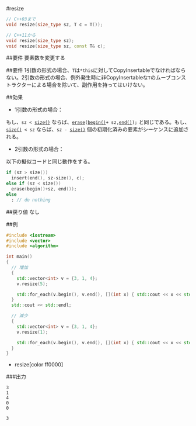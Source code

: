 #resize
```cpp
// C++03まで
void resize(size_type sz, T c = T());

// C++11から
void resize(size_type sz);
void resize(size_type sz, const T& c);
```

##要件
要素数を変更する


##要件
1引数の形式の場合、`T`は`*this`に対してCopyInsertableでなければならない。2引数の形式の場合、例外発生時に非CopyInsertableな`T`のムーブコンストラクターによる場合を除いて、副作用を持ってはいけない。


##効果
- 1引数の形式の場合：

もし、`sz < `[`size()`](./size.md) ならば、[`erase`](./erase.md)`(`[`begin()`](./begin.md)` + sz, `[`end()`](./end.md)`);` と同じである。もし、[`size()`](./size.md)` < sz` ならば、`sz - `[`size()`](./size.md) 個の初期化済みの要素がシーケンスに追加される。


- 2引数の形式の場合：

以下の擬似コードと同じ動作をする。
```cpp
if (sz > size())
  insert(end(), sz-size(), c);
else if (sz < size())
  erase(begin()+sz, end());
else
  ; // do nothing
```

##戻り値
なし


##例
```cpp
#include <iostream>
#include <vector>
#include <algorithm>

int main()
{
  // 増加
  {
    std::vector<int> v = {3, 1, 4};
    v.resize(5);

    std::for_each(v.begin(), v.end(), [](int x) { std::cout << x << std::endl; });
  }
  std::cout << std::endl;

  // 減少
  {
    std::vector<int> v = {3, 1, 4};
    v.resize(1);

    std::for_each(v.begin(), v.end(), [](int x) { std::cout << x << std::endl; });
  }
}
```
* resize[color ff0000]

###出力
```
3
1
4
0
0

3
```

